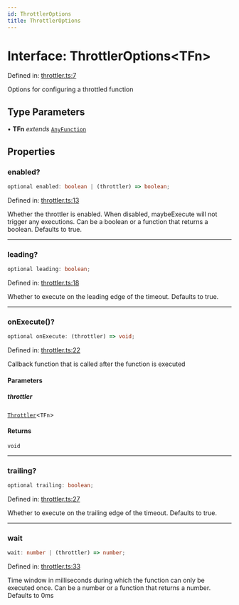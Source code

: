 ```yaml
---
id: ThrottlerOptions
title: ThrottlerOptions
---
```


<!-- DO NOT EDIT: this page is autogenerated from the type comments -->

# Interface: ThrottlerOptions\<TFn\>

Defined in: [throttler.ts:7](https://github.com/TanStack/pacer/blob/main/packages/pacer/src/throttler.ts#L7)

Options for configuring a throttled function

## Type Parameters

• **TFn** *extends* [`AnyFunction`](../type-aliases/anyfunction.md)

## Properties

### enabled?

```ts
optional enabled: boolean | (throttler) => boolean;
```

Defined in: [throttler.ts:13](https://github.com/TanStack/pacer/blob/main/packages/pacer/src/throttler.ts#L13)

Whether the throttler is enabled. When disabled, maybeExecute will not trigger any executions.
Can be a boolean or a function that returns a boolean.
Defaults to true.

***

### leading?

```ts
optional leading: boolean;
```

Defined in: [throttler.ts:18](https://github.com/TanStack/pacer/blob/main/packages/pacer/src/throttler.ts#L18)

Whether to execute on the leading edge of the timeout.
Defaults to true.

***

### onExecute()?

```ts
optional onExecute: (throttler) => void;
```

Defined in: [throttler.ts:22](https://github.com/TanStack/pacer/blob/main/packages/pacer/src/throttler.ts#L22)

Callback function that is called after the function is executed

#### Parameters

##### throttler

[`Throttler`](../classes/throttler.md)\<`TFn`\>

#### Returns

`void`

***

### trailing?

```ts
optional trailing: boolean;
```

Defined in: [throttler.ts:27](https://github.com/TanStack/pacer/blob/main/packages/pacer/src/throttler.ts#L27)

Whether to execute on the trailing edge of the timeout.
Defaults to true.

***

### wait

```ts
wait: number | (throttler) => number;
```

Defined in: [throttler.ts:33](https://github.com/TanStack/pacer/blob/main/packages/pacer/src/throttler.ts#L33)

Time window in milliseconds during which the function can only be executed once.
Can be a number or a function that returns a number.
Defaults to 0ms

